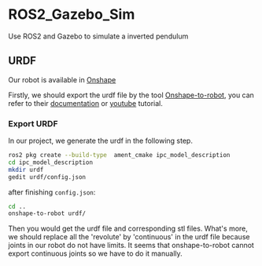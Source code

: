 # ROS2_Gazebo_Sim
Use ROS2 and Gazebo to simulate a inverted pendulum

## URDF
Our robot is available in [Onshape](https://cad.onshape.com/documents/bdab1611a3eab19e5396d226/w/19445b51027e00211a809da2/e/15daaa00878ae93e9c4f4117?renderMode=0&uiState=64098bb731dacb56d46fb628)

Firstly, we should export the urdf file by the tool [Onshape-to-robot](https://onshape-to-robot.readthedocs.io/en/latest/), you can refer to their [documentation](https://onshape-to-robot.readthedocs.io/en/latest/) or [youtube](https://www.youtube.com/watch?v=C8oK4uUmbRw) tutorial. 

### Export URDF

In our project, we generate the urdf in the following step. 

```sh
ros2 pkg create --build-type  ament_cmake ipc_model_description
cd ipc_model_description
mkdir urdf
gedit urdf/config.json
```
after finishing `config.json`: 
```sh
cd ..
onshape-to-robot urdf/
```

Then you would get the urdf file and corresponding stl files. What's more, we should replace all the 'revolute' by 'continuous' in the urdf file because joints in our robot do not have limits. It seems that onshape-to-robot cannot export continuous joints so we have to do it manually. 

